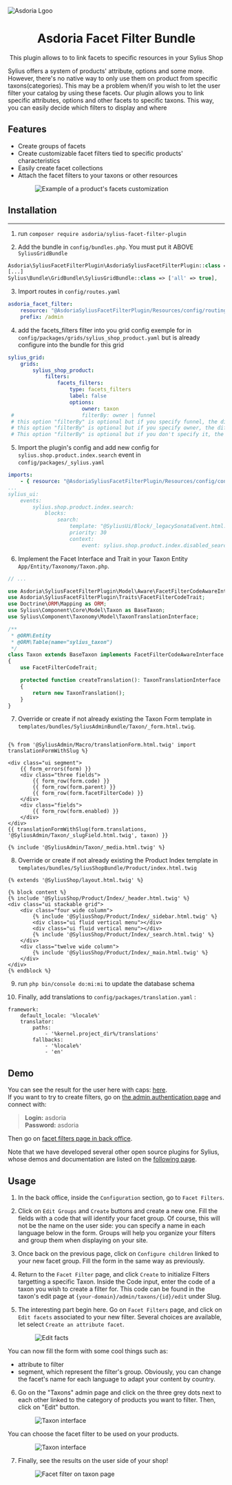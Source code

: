 <p align="center">
</p>

![Asdoria Lgoo](doc/asdoria.jpg)

<h1 align="center">Asdoria Facet Filter Bundle</h1>

<p align="center">
This plugin allows to to link facets to specific resources in your Sylius Shop

Sylius offers a system of products' attribute, options and some more. However, there's no native way to only use them on product from specific taxons(categories).
This may be a problem when/if you wish to let the user filter your catalog by using these facets.
Our plugin allows you to link specific attributes, options and other facets to specific taxons. This way, you can easily decide which filters to display and where

[//]: # (Sylius a une notion d'attributs de produits, d'options de produits et autres.)

[//]: # (Cependant, il n'y a pas de moyen intégré pour rendre ces attributs, options, taxons uniquement pertinents pour les produits dans des catégories spécifiques.)

[//]: # (Cela peut être un problème si/quand vous voulez permettre aux visiteurs de filtrer le catalogue de produits en utilisant ces facettes. )

[//]: # (Ce plugin permet de lier des attributs spécifiques, des options et d'autres facettes à des taxons u autre ressoures, ce qui vous permet de décider plus facilement quels filtres afficher à quel endroit.)
</p>

## Features

+ Create groups of facets
+ Create customizable facet filters tied to specific products' characteristics
+ Easily create facet collections
+ Attach the facet filters to your taxons or other resources

<div style="max-width: 75%; height: auto; margin: auto">

![Example of a product's facets customization](doc/plugin_demo.gif)

</div>

## Installation

---
1. run `composer require asdoria/sylius-facet-filter-plugin`


2. Add the bundle in `config/bundles.php`. You must put it ABOVE `SyliusGridBundle`

```php
Asdoria\SyliusFacetFilterPlugin\AsdoriaSyliusFacetFilterPlugin::class => ['all' => true],
[...]
Sylius\Bundle\GridBundle\SyliusGridBundle::class => ['all' => true],
```

3. Import routes in `config/routes.yaml`

```yaml
asdoria_facet_filter:
    resource: "@AsdoriaSyliusFacetFilterPlugin/Resources/config/routing.yaml"
    prefix: /admin
```


4. add the facets_filters filter into you grid config exemple for in `config/packages/grids/sylius_shop_product.yaml` but is already configure into the bundle for this grid
```yaml
sylius_grid:
    grids:
        sylius_shop_product:
            filters:
                facets_filters:
                    type: facets_filters
                    label: false
                    options:
                        owner: taxon
 #                      filterBy: owner | funnel
 # this option "filterBy" is optional but if you specify funnel, the different filters will be filled with the rest of the filtered products.
 # this option "filterBy" is optional but if you specify owner, the different filters will be filled with the list of attributes of the category.
 # This option "filterBy" is optional but if you don't specify it, the different filters will be filled with the list of attributes of all shops.
```

5. Import the plugin's config and add new config for `sylius.shop.product.index.search` event in `config/packages/_sylius.yaml`
```yaml
imports:
    - { resource: "@AsdoriaSyliusFacetFilterPlugin/Resources/config/config.yaml"}
...
sylius_ui:
    events:
        sylius.shop.product.index.search:
            blocks:
                search:
                    template: "@SyliusUi/Block/_legacySonataEvent.html.twig"
                    priority: 30
                    context:
                        event: sylius.shop.product.index.disabled_search
```

6. Implement the Facet Interface and Trait in your Taxon Entity `App/Entity/Taxonomy/Taxon.php`.

```php
// ...

use Asdoria\SyliusFacetFilterPlugin\Model\Aware\FacetFilterCodeAwareInterface;
use Asdoria\SyliusFacetFilterPlugin\Traits\FacetFilterCodeTrait;
use Doctrine\ORM\Mapping as ORM;
use Sylius\Component\Core\Model\Taxon as BaseTaxon;
use Sylius\Component\Taxonomy\Model\TaxonTranslationInterface;

/**
 * @ORM\Entity
 * @ORM\Table(name="sylius_taxon")
 */
class Taxon extends BaseTaxon implements FacetFilterCodeAwareInterface
{
    use FacetFilterCodeTrait;

    protected function createTranslation(): TaxonTranslationInterface
    {
        return new TaxonTranslation();
    }
}
```
7. Override or create if not already existing the Taxon Form template in `templates/bundles/SyliusAdminBundle/Taxon/_form.html.twig`.

```twig

{% from '@SyliusAdmin/Macro/translationForm.html.twig' import translationFormWithSlug %}

<div class="ui segment">
    {{ form_errors(form) }}
    <div class="three fields">
        {{ form_row(form.code) }}
        {{ form_row(form.parent) }}
        {{ form_row(form.facetFilterCode) }}
    </div>
    <div class="fields">
        {{ form_row(form.enabled) }}
    </div>
</div>
{{ translationFormWithSlug(form.translations, '@SyliusAdmin/Taxon/_slugField.html.twig', taxon) }}

{% include '@SyliusAdmin/Taxon/_media.html.twig' %}

```
8. Override or create if not already existing the Product Index template in `templates/bundles/SyliusShopBundle/Product/index.html.twig`
```twig
{% extends '@SyliusShop/layout.html.twig' %}

{% block content %}
{% include '@SyliusShop/Product/Index/_header.html.twig' %}
<div class="ui stackable grid">
    <div class="four wide column">
        {% include '@SyliusShop/Product/Index/_sidebar.html.twig' %}
        <div class="ui fluid vertical menu"></div>
        <div class="ui fluid vertical menu"></div>
        {% include '@SyliusShop/Product/Index/_search.html.twig' %}
    </div>
    <div class="twelve wide column">
        {% include '@SyliusShop/Product/Index/_main.html.twig' %}
    </div>
</div>
{% endblock %}
```

9. run `php bin/console do:mi:mi` to update the database schema

10. Finally, add translations to `config/packages/translation.yaml` :
```
framework:
    default_locale: '%locale%'
    translator:
        paths:
            - '%kernel.project_dir%/translations'
        fallbacks:
            - '%locale%'
            - 'en'
```

## Demo

You can see the result for the user here with caps: [here](https://demo-sylius.asdoria.fr/en_US/taxons/category/caps). <br>
If you want to try to create filters, go on [the admin authentication page](https://demo-sylius.asdoria.fr/admin/) and connect with:
> **Login:** asdoria <br>
> **Password:** asdoria

Then go on [facet filters page in back office](https://demo-sylius.asdoria.fr/admin/facet-filters/).

Note that we have developed several other open source plugins for Sylius, whose demos and documentation are listed on the [following page](https://asdoria.github.io/).

## Usage

1. In the back office, inside the `Configuration` section, go to `Facet Filters`.

2. Click on `Edit Groups` and `Create` buttons and create a new one. Fill the fields with a code that will identify your facet group. Of course, this will not be the name on the user side: you can specify a name in each language below in the form. Groups will help you organize your filters and group them when displaying on your site.

3. Once back on the previous page, click on `Configure children` linked to your new facet group. Fill the form in the same way as previously.

4. Return to the `Facet Filter` page, and click `Create` to initialize Filters targetting a specific Taxon. Inside the Code input, enter the code of a taxon you wish to create a filter for. This code can be found in the taxon's edit page at `{your-domain}/admin/taxons/{id}/edit` under Slug.

5. The interesting part begin here. Go on `Facet Filters` page, and click on `Edit facets` associated to your new filter. Several choices are available, let select `Create an attribute facet`. 

<div style="max-width: 75%; height: auto; margin: auto">

![Edit facts](doc/editfacets.png)

</div>

You can now fill the form with some cool things such as:
+ attribute to filter
+ segment, which represent the filter's group.
Obviously, you can change the facet's name for each language to adapt your content by country.

6. Go on the "Taxons" admin page and click on the three grey dots next to each other linked to the category of products you want to filter. Then, click on "Edit" button.

<div style="max-width: 75%; height: auto; margin: auto">

![Taxon interface](doc/taxon.png)

</div>

You can choose the facet filter to be used on your products.

<div style="max-width: 75%; height: auto; margin: auto">

![Taxon interface](doc/facetfiltertaxon.png)

</div>

7. Finally, see the results on the user side of your shop!
<div style="max-width: 75%; height: auto; margin: auto">

![Facet filter on taxon page](doc/shop_facet_filter_results.png)

</div>
